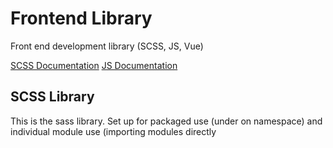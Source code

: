 # Frontend Library

Front end development library (SCSS, JS, Vue)

[SCSS Documentation](https://jscherbe.github.io/frontend/scss/)
[JS Documentation](https://jscherbe.github.io/frontend/js/)

## SCSS Library

This is the sass library. Set up for packaged use (under on namespace) and individual module use (importing modules directly